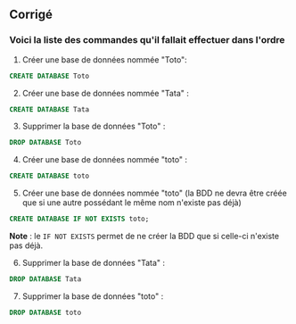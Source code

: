 ## Corrigé

### Voici la liste des commandes qu'il fallait effectuer dans l'ordre

1. Créer une base de données nommée "Toto":
```sql
CREATE DATABASE Toto
```

2. Créer une base de données nommée "Tata" :
```sql
CREATE DATABASE Tata
```

3. Supprimer la base de données "Toto" :
```sql
DROP DATABASE Toto
```

4. Créer une base de données nommée "toto" :
```sql
CREATE DATABASE toto
```

5. Créer une base de données nommée "toto" (la BDD ne devra être créée que si une autre possédant le même nom n'existe pas déjà)
```sql
CREATE DATABASE IF NOT EXISTS toto;
```
**Note** : le ```IF NOT EXISTS``` permet de ne créer la BDD que si celle-ci n'existe pas déjà.

6. Supprimer la base de données "Tata" :
```sql
DROP DATABASE Tata
```

7. Supprimer la base de données "toto" :
```sql
DROP DATABASE toto
```

